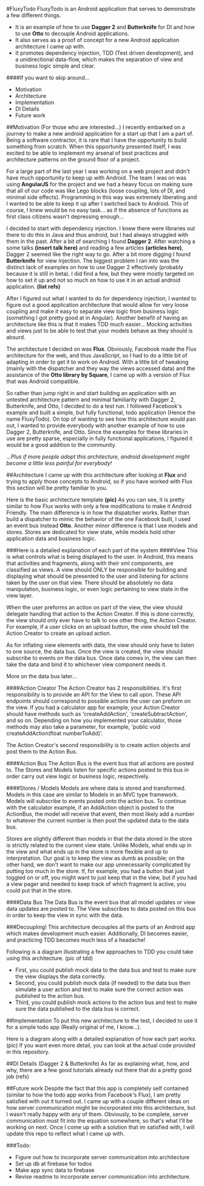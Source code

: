 #FluxyTodo
FluxyTodo is an Android application that serves to demonstrate a few different things.
- It is an example of how to use **Dagger 2** and **Butterknife** for DI and how to use **Otto** to decouple Android applications.
- It also serves as a proof of concept for a new Android application architecture I came up with.
- It promotes dependency injection, TDD (Test driven development), and a unidirectional data-flow, which makes the separation of view and business logic simple and clear.

####If you want to skip around...
- Motivation
- Architecture
- Implementation
- DI Details
- Future work

##Motivation (For those who are interested...)
I recently embarked on a journey to make a new android application for a start up that I am a part of.  Being a software contractor, it is rare that I have the opportunity to build something from scratch.  When this opportunity presented itself, I was excited to be able to implement my arsenal of best practices and architecture patterns on the ground floor of a project.

For a large part of the last year I was working on a web project and didn't have much opportunity to keep up with Android.  The team I was on was using **AngularJS** for the project and we had a heavy focus on making sure that all of our code was like Lego blocks (loose coupling, lots of DI, and minimal side effects). Programming in this way was extremely liberating and I wanted to be able to keep it up after I switched back to Android.  This of course, I knew would be no easy task... as if the absence of functions as first class citizens wasn't depressing enough...

I decided to start with dependency injection.  I knew there were libraries out there to do this in Java and thus android, but I had always struggled with them in the past.  After a bit of searching I found **Dagger 2**.  After watching a some talks **(insert talk here)** and reading a few articles **(articles here)**, Dagger 2 seemed like the right way to go.  After a bit more digging I found **Butterknife** for view injection.  The biggest problem I ran into was the distinct lack of examples on how to use Dagger 2 effectively (probably because it is still in beta).  I did find a few, but they were mostly targeted on how to set it up and not so much on how to use it in an actual android application. **(list refs)**

After I figured out what I wanted to do for dependency injection, I wanted to figure out a good application architecture that would allow for very loose coupling and make it easy to separate view logic from business logic (something I got pretty good at in Angular).  Another benefit of having an architecture like this is that it makes TDD much easier... Mocking activities and views just to be able to test that your models behave as they should is absurd.

The architecture I decided on was **Flux**.  Obviously, Facebook made the Flux architecture for the web, and thus JavaScript, so I had to do a little bit of adapting in order to get it to work on Android.  With a little bit of tweaking (mainly with the dispatcher and they way the views accessed data) and the assistance of the **Otto library by Square**, I came up with a version of Flux that was Android compatible.

So rather than jump right in and start building an application with an untested architecture pattern and minimal familiarity with Dagger 2, Butterknife, and Otto, I decided to do a test run.  I followed Facebook's example and built a simple, but fully functional, todo application (Hence the name FluxyTodo).  On top of wanting to see how this architecture would pan out, I wanted to provide everybody with another example of how to use Dagger 2, Butterknife, and Otto.  Since the examples for these libraries in use are pretty sparse, especially in fully functional applications, I figured it would be a good addition to the community.

*...Plus if more people adopt this architecture, android development might become a little less painful for everybody!*

##Architecture
I came up with this architecture after looking at **Flux** and trying to apply those concepts to Android, so if you have worked with Flux this section will be pretty familiar to you.

Here is the basic architecture template
**(pic)**
As you can see, it is pretty similar to how Flux works with only a few modifications to make it Android Friendly.  The main difference is in how the dispatcher works.  Rather than build a dispatcher to mimic the behavior of the one Facebook built, I used an event bus instead **Otto**.  Another minor difference is that I use models and stores.  Stores are dedicated for view state, while models hold other application data and business logic.

###Here is a detailed explanation of each part of the system
####View
This is what controls what is being displayed to the user.  In Android, this means that activities and fragments, along with their xml components, are classified as views.  A view should ONLY be responsible for building and displaying what should be presented to the user and listening for actions taken by the user on that view.  There should be absolutely no data manipulation, business logic, or even logic pertaining to view state in the view layer.

When the user preforms an action on part of the view, the view should delegate handling that action to the Action Creator. If this is done correctly, the view should only ever have to talk to one other thing, the Action Creator.  For example, if a user clicks on an upload button, the view should tell the Action Creator to create an upload action.

As for inflating view elements with data, the view should only have to listen to one source, the data bus.  Once the view is created, the view should subscribe to events on the data bus.  Once data comes in, the view can then take the data and bind it to whichever view component needs it.

More on the data bus later...

####Action Creator
The Action Creator has 2 responsibilities.  It's first responsibility is to provide an API for the View to call upon.  These API endpoints should correspond to possible actions the user can preform on the view. If you had a calculator app for example, your Action Creator should have methods such as 'createAddAction', 'createSubtractAction', and so on.  Depending on how you implemented your calculator, those methods may also take a parameter, for example, 'public void createAddAction(float numberToAdd)'.

The Action Creator's second responsibility is to create action objects and post them to the Action Bus.

####Action Bus
The Action Bus is the event bus that all actions are posted to.  The Stores and Models listen for specific actions posted to this bus in order carry out view logic or business logic, respectively.

####Stores / Models
Models are where data is stored and transformed.  Models in this case are similar to Models in an MVC type framework.  Models will subscribe to events posted onto the action bus.  To continue with the calculator example, if an AddAction object is posted to the ActionBus, the model will receive that event, then most likely add a number to whatever the current number is then post the updated data to the data bus.

Stores are slightly different than models in that the data stored in the store is strictly related to the current view state.  Unlike Models, what ends up in the view and what ends up in the store is more flexible and up to interpretation.  Our goal is to keep the view as dumb as possible; on the other hand, we don't want to make our app unnecessarily complicated by putting too much in the store.  If, for example, you had a button that just toggled on or off, you might want to just keep that in the view, but if you had a view pager and needed to keep track of which fragment is active, you could put that in the store.

####Data Bus
The Data Bus is the event bus that all model updates or view data updates are posted to.  The View subscribes to data posted on this bus in order to keep the view in sync with the data.

###Decoupling!
This architecture decouples all the parts of an Android app which makes development much easier.  Additionally, DI becomes easier, and  practicing TDD becomes much less of a headache!

Following is a diagram illustrating a few approaches to TDD you could take using this architecture.
(pic of tdd)
- First, you could publish mock data to the data bus and test to make sure the view displays the data correctly.
- Second, you could publish mock data (if needed) to the data bus then simulate a user action and test to make sure the correct action was published to the action bus.
- Third, you could publish mock actions to the action bus and test to make sure the data published to the data bus is correct.


##Implementation
To put this new architecture to the test, I decided to use it for a simple todo app (Really original of me, I know...).

Here is a diagram along with a detailed explanation of how each part works.
(pic)
If you want even more detail, you can look at the actual code provided in this repository.

##DI Details (Dagger 2 & Butterknife)
As far as explaining what, how, and why, there are a few good tutorials already out there that do a pretty good job
(refs)

##Future work
Despite the fact that this app is completely self contained (similar to how the todo app works from Facebook's Flux), I am pretty satisfied with out it turned out.  I came up with a couple different ideas on how server communication might be incorporated into this architecture, but I wasn't really happy with any of them.  Obviously, to be complete, server communication must fit into the equation somewhere, so that's what I'll be working on next.  Once I come up with a solution that im satisfied with, I will update this repo to reflect what I came up with.

###Todo:
- Figure out how to incorporate server communication into architecture
- Set up db at firebase for todos
- Make app sync data to firebase
- Revise readme to incorporate server communication into architecture.
